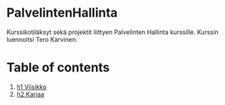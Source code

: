 # PalvelintenHallinta
Kurssikotiläksyt sekä projektit liittyen Palvelinten Hallinta kurssille. Kurssin luennoitsi Tero Karvinen.

# Table of contents
1. [h1 Viisikko](https://github.com/WindoCode/PalvelintenHallinta/blob/main/h1%20Viisikko.md)
2. [h2 Karjaa](https://github.com/WindoCode/PalvelintenHallinta/blob/main/h2-karjaa.md)


